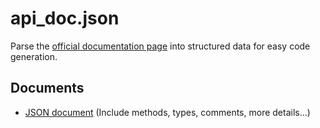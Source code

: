 # api_doc.json

Parse the [official documentation page](https://core.telegram.org/bots/api) into structured data for easy code generation.

## Documents

- [JSON document](https://github.com/telegex/api_doc.json/blob/main/bot_api_doc.json) (Include methods, types, comments, more details...)
